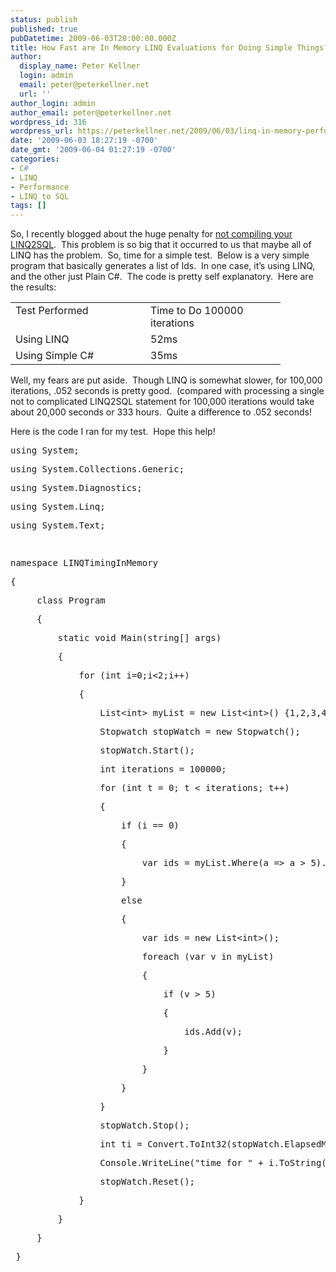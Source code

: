 ```yaml
---
status: publish
published: true
pubDatetime: 2009-06-03T20:00:00.000Z
title: How Fast are In Memory LINQ Evaluations for Doing Simple Things?
author:
  display_name: Peter Kellner
  login: admin
  email: peter@peterkellner.net
  url: ''
author_login: admin
author_email: peter@peterkellner.net
wordpress_id: 316
wordpress_url: https://peterkellner.net/2009/06/03/linq-in-memory-performance/
date: '2009-06-03 18:27:19 -0700'
date_gmt: '2009-06-04 01:27:19 -0700'
categories:
- C#
- LINQ
- Performance
- LINQ to SQL
tags: []
---
```

<p>So, I recently blogged about the huge penalty for <a href="/2009/05/06/linq-to-sql-slow-performance-compilequery-critical/">not compiling your LINQ2SQL</a>.&#160; This problem is so big that it occurred to us that maybe all of LINQ has the problem.&#160; So, time for a simple test.&#160; Below is a very simple program that basically generates a list of Ids.&#160; In one case, it’s using LINQ, and the other just Plain C#.&#160; The code is pretty self explanatory.&#160; Here are the results:</p>
<table border="0" cellspacing="0" cellpadding="2" width="400">
<tbody>
<tr>
<td valign="top" width="200">Test Performed</td>
<td valign="top" width="200">Time to Do 100000 iterations</td>
</tr>
<tr>
<td valign="top" width="200">Using LINQ</td>
<td valign="top" width="200">52ms</td>
</tr>
<tr>
<td valign="top" width="200">Using Simple C#</td>
<td valign="top" width="200">35ms</td>
</tr>
</tbody>
</table>
<p>Well, my fears are put aside.&#160; Though LINQ is somewhat slower, for 100,000 iterations, .052 seconds is pretty good.&#160; (compared with processing a single not to complicated LINQ2SQL statement for 100,000 iterations would take about 20,000 seconds or 333 hours.&#160; Quite a difference to .052 seconds!</p>
<p> <!--more-->
<p>Here is the code I ran for my test.&#160; Hope this help!</p>
<div class="csharpcode">
<pre class="alt"><span class="kwrd">using</span> System;</pre>
<pre><span class="kwrd">using</span> System.Collections.Generic;</pre>
<pre class="alt"><span class="kwrd">using</span> System.Diagnostics;</pre>
<pre><span class="kwrd">using</span> System.Linq;</pre>
<pre class="alt"><span class="kwrd">using</span> System.Text;</pre>
<pre>&nbsp;</pre>
<pre class="alt"><span class="kwrd">namespace</span> LINQTimingInMemory</pre>
<pre>{</pre>
<pre class="alt">     <span class="kwrd">class</span> Program</pre>
<pre>     {</pre>
<pre class="alt">         <span class="kwrd">static</span> <span class="kwrd">void</span> Main(<span class="kwrd">string</span>[] args)</pre>
<pre>         {</pre>
<pre class="alt">             <span class="kwrd">for</span> (<span class="kwrd">int</span> i=0;i&lt;2;i++)</pre>
<pre>             {</pre>
<pre class="alt">                 List&lt;<span class="kwrd">int</span>&gt; myList = <span class="kwrd">new</span> List&lt;<span class="kwrd">int</span>&gt;() {1,2,3,4,5,6,7,8,9,6,5,5,5,5,5,5};</pre>
<pre>                 Stopwatch stopWatch = <span class="kwrd">new</span> Stopwatch();</pre>
<pre class="alt">                 stopWatch.Start();</pre>
<pre>                 <span class="kwrd">int</span> iterations = 100000;</pre>
<pre class="alt">                 <span class="kwrd">for</span> (<span class="kwrd">int</span> t = 0; t &lt; iterations; t++)</pre>
<pre>                 {</pre>
<pre class="alt">                     <span class="kwrd">if</span> (i == 0)</pre>
<pre>                     {</pre>
<pre class="alt">                         var ids = myList.Where(a =&gt; a &gt; 5).ToList();</pre>
<pre>                     }</pre>
<pre class="alt">                     <span class="kwrd">else</span></pre>
<pre>                     {</pre>
<pre class="alt">                         var ids = <span class="kwrd">new</span> List&lt;<span class="kwrd">int</span>&gt;();</pre>
<pre>                         <span class="kwrd">foreach</span> (var v <span class="kwrd">in</span> myList)</pre>
<pre class="alt">                         {</pre>
<pre>                             <span class="kwrd">if</span> (v &gt; 5)</pre>
<pre class="alt">                             {</pre>
<pre>                                 ids.Add(v);</pre>
<pre class="alt">                             }</pre>
<pre>                         }</pre>
<pre class="alt">                     }</pre>
<pre>                 }</pre>
<pre class="alt">                 stopWatch.Stop();</pre>
<pre>                 <span class="kwrd">int</span> ti = Convert.ToInt32(stopWatch.ElapsedMilliseconds);</pre>
<pre class="alt">                 Console.WriteLine(<span class="str">"time for "</span> + i.ToString() + <span class="str">" "</span> + ti/iterations + <span class="str">" "</span> + ti);</pre>
<pre>                 stopWatch.Reset();</pre>
<pre class="alt">             }</pre>
<pre>         }</pre>
<pre class="alt">     }</pre>
<pre> }</pre>
</div>

